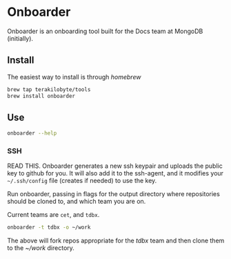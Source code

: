 # Onboarder

Onboarder is an onboarding tool built for the Docs team at MongoDB (initially).

## Install

The easiest way to install is through *homebrew*

```sh
brew tap terakilobyte/tools
brew install onboarder
```

## Use

```sh
onboarder --help
```

### SSH

READ THIS. Onboarder generates a new ssh keypair and uploads the public
key to github for you. It will also add it to the ssh-agent, and it modifies
your `~/.ssh/config` file (creates if needed) to use the key.

Run onboarder, passing in flags for the output directory where repositories
should be cloned to, and which team you are on.

Current teams are `cet`, and `tdbx`.

```sh
onboarder -t tdbx -o ~/work
```

The above will fork repos appropriate for the *tdbx* team and then clone
them to the *~/work* directory.
